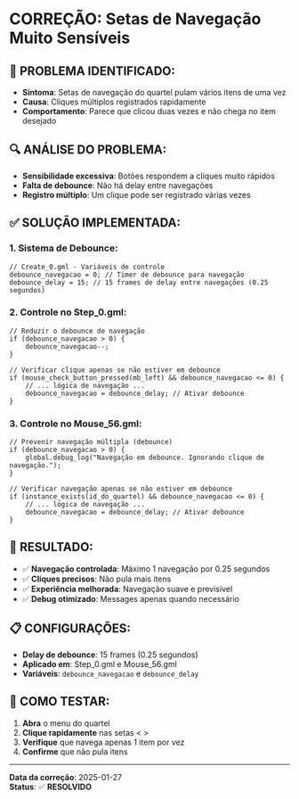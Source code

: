 # CORREÇÃO: Setas de Navegação Muito Sensíveis

## 🚨 **PROBLEMA IDENTIFICADO:**
- **Sintoma**: Setas de navegação do quartel pulam vários itens de uma vez
- **Causa**: Cliques múltiplos registrados rapidamente
- **Comportamento**: Parece que clicou duas vezes e não chega no item desejado

## 🔍 **ANÁLISE DO PROBLEMA:**
- **Sensibilidade excessiva**: Botões respondem a cliques muito rápidos
- **Falta de debounce**: Não há delay entre navegações
- **Registro múltiplo**: Um clique pode ser registrado várias vezes

## ✅ **SOLUÇÃO IMPLEMENTADA:**

### **1. Sistema de Debounce:**
```gml
// Create_0.gml - Variáveis de controle
debounce_navegacao = 0; // Timer de debounce para navegação
debounce_delay = 15; // 15 frames de delay entre navegações (0.25 segundos)
```

### **2. Controle no Step_0.gml:**
```gml
// Reduzir o debounce de navegação
if (debounce_navegacao > 0) {
    debounce_navegacao--;
}

// Verificar clique apenas se não estiver em debounce
if (mouse_check_button_pressed(mb_left) && debounce_navegacao <= 0) {
    // ... lógica de navegação ...
    debounce_navegacao = debounce_delay; // Ativar debounce
}
```

### **3. Controle no Mouse_56.gml:**
```gml
// Prevenir navegação múltipla (debounce)
if (debounce_navegacao > 0) {
    global.debug_log("Navegação em debounce. Ignorando clique de navegação.");
}

// Verificar navegação apenas se não estiver em debounce
if (instance_exists(id_do_quartel) && debounce_navegacao <= 0) {
    // ... lógica de navegação ...
    debounce_navegacao = debounce_delay; // Ativar debounce
}
```

## 🎯 **RESULTADO:**
- ✅ **Navegação controlada**: Máximo 1 navegação por 0.25 segundos
- ✅ **Cliques precisos**: Não pula mais itens
- ✅ **Experiência melhorada**: Navegação suave e previsível
- ✅ **Debug otimizado**: Messages apenas quando necessário

## 📋 **CONFIGURAÇÕES:**
- **Delay de debounce**: 15 frames (0.25 segundos)
- **Aplicado em**: Step_0.gml e Mouse_56.gml
- **Variáveis**: `debounce_navegacao` e `debounce_delay`

## 🧪 **COMO TESTAR:**
1. **Abra** o menu do quartel
2. **Clique rapidamente** nas setas < >
3. **Verifique** que navega apenas 1 item por vez
4. **Confirme** que não pula itens

---
**Data da correção**: 2025-01-27  
**Status**: ✅ **RESOLVIDO**
